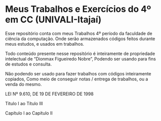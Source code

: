 # Meus Trabalhos e Exercícios do 4º em CC (UNIVALI-Itajaí)

Esse repositório conta com meus Trabalhos 4º período da faculdade de ciência da computação.
Onde serão armazenados códigos feitos durante meus estudos, e usados em trabalhos.


 Todo conteúdo presente nesse repositório é inteiramente de propriedade intelectual de “Dionmax Figueiredo Nobre”,
Podendo ser usando para fins de estudos e consulta.



 Não podendo ser usado para fazer trabalhos com códigos inteiramente copiados,
Como meio de conseguir  notas / entrega de trabalhos, ou a venda do mesmo.



LEI Nº 9.610, DE 19 DE FEVEREIRO DE 1998

Título I ao Título III

Capítulo I ao Capítulo II

